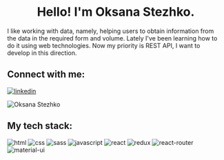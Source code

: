 <h1 align="center">Hello! I'm Oksana Stezhko.</h1>
I like working with data, namely, helping users to obtain information from the data in the required form and volume. Lately I've been learning how to do it using web technologies.
Now my priority is REST API, I want to develop in this direction.

<h2 align="left">Connect with me:</h2>
<p align="left">

<a href="https://www.linkedin.com/in/OksanaStezhko/"><img src="https://img.shields.io/badge/LinkedIn-0077B5?style=for-the-badge&logo=linkedin&logoColor=white" alt="linkedin" title="Linkedin" /></a>

<img src="https://komarev.com/ghpvc/?username=OksanaStezhko&label=Profile%20views&color=0077B5&style=flat" alt="Oksana Stezhko" />

<h2 align="left">My tech stack:</h2>
<p align="left">

![html](https://img.shields.io/badge/HTML5-E34F26?style=for-the-badge&logo=html5&logoColor=white)
![css](https://img.shields.io/badge/CSS3-1572B6?style=for-the-badge&logo=css3&logoColor=white)
![sass](https://img.shields.io/badge/SASS-CC6699?style=for-the-badge&logo=sass&logoColor=white)
![javascript](https://img.shields.io/badge/JavaScript-323330?style=for-the-badge&logo=javascript&logoColor=F7DF1E)
![react](https://img.shields.io/badge/React-20232A?style=for-the-badge&logo=react&logoColor=61DAFB)
![redux](https://img.shields.io/badge/Redux-593D88?style=for-the-badge&logo=redux&logoColor=white)
![react-router](https://img.shields.io/badge/React_Router-CA4245?style=for-the-badge&logo=react-router&logoColor=white)
![material-ui](https://img.shields.io/badge/Material_UI-0081CB?style=for-the-badge&logo=mui&logoColor=white)
